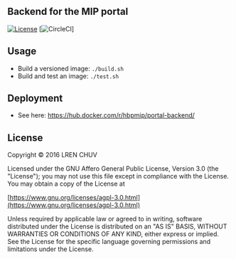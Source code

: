 ## Backend for the MIP portal

[![License](https://img.shields.io/badge/license-AGPL--3.0-blue.svg)](https://www.gnu.org/licenses/agpl-3.0.html)
[![CircleCI](https://circleci.com/gh/LREN-CHUV/portal-backend/tree/master.svg?style=svg)]

## Usage

* Build a versioned image: `./build.sh`
* Build and test an image: `./test.sh`

## Deployment

* See here: https://hub.docker.com/r/hbpmip/portal-backend/

## License

Copyright © 2016 LREN CHUV

Licensed under the GNU Affero General Public License, Version 3.0 (the "License");
you may not use this file except in compliance with the License.
You may obtain a copy of the License at

   [https://www.gnu.org/licenses/agpl-3.0.html](https://www.gnu.org/licenses/agpl-3.0.html)

Unless required by applicable law or agreed to in writing, software
distributed under the License is distributed on an "AS IS" BASIS,
WITHOUT WARRANTIES OR CONDITIONS OF ANY KIND, either express or implied.
See the License for the specific language governing permissions and
limitations under the License.
